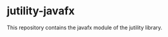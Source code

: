 jutility-javafx
===============

This repository contains the javafx module of the jutility library.

